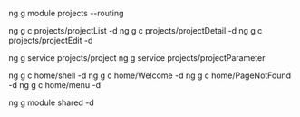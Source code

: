 ng g module projects --routing

ng g c projects/projectList -d
ng g c projects/projectDetail -d
ng g c projects/projectEdit -d

ng g service projects/project
ng g service projects/projectParameter


ng g c home/shell -d
ng g c home/Welcome -d
ng g c home/PageNotFound -d
ng g c home/menu -d

ng g module shared -d
